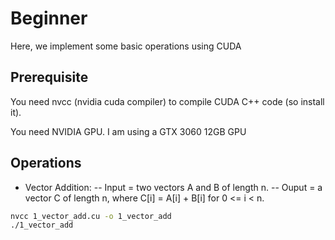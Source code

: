 # Beginner
Here, we implement some basic operations using CUDA


## Prerequisite
You need nvcc (nvidia cuda compiler) to compile CUDA C++ code (so install it).

You need NVIDIA GPU. I am using a GTX 3060 12GB GPU

## Operations
- Vector Addition:
-- Input = two vectors A and B of length n.
-- Ouput = a vector C of length n, where C[i] = A[i] + B[i] for 0 <= i < n.
```bash
nvcc 1_vector_add.cu -o 1_vector_add
./1_vector_add
```
